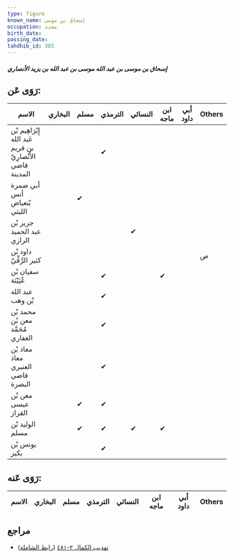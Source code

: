 ```yaml
---
type: figure
known_name: إسحاق بن موسى
occupation: محدث
birth_date:
passing_date:
tahdhib_id: 385
---
```

##### إسحاق بن موسى بن عبد الله موسى بن عبد الله بن يزيد الأنصاري

## رَوَى عَن:
| الاسم                                                       | البخاري | مسلم | الترمذي | النسائي | ابن ماجه | أبي داود | Others |
| ----------------------------------------------------------- | ------- | ---- | ------- | ------- | -------- | -------- | ------ |
| إِبْرَاهِيم بْن عَبد الله بن قريم الأَنْصارِيّ قاضي المدينة |         |      | ✔       |         |          |          |        |
| أبي ضمرة أنس بْنعياض الليثي                                 |         | ✔    |         |         |          |          |        |
| جرير بْن عبد الحميد الرازي                                  |         |      |         | ✔       |          |          |        |
| داود بْن كثير الرَّقِّيّ                                    |         |      |         |         |          |          | ص      |
| سفيان بْن عُيَيْنَة                                         |         |      | ✔       |         | ✔        |          |        |
| عبد الله بْن وهب                                            |         |      | ✔       |         |          |          |        |
| محمد بْن معن بْن مُحَمَّد الغفاري                           |         |      | ✔       |         |          |          |        |
| معاذ بْن معاذ العنبري قاضي البصرة                           |         |      | ✔       |         |          |          |        |
| معن بْن عيسى القزاز                                         |         | ✔    | ✔       |         |          |          |        |
| الوليد بْن مسلم                                             |         | ✔    | ✔       | ✔       | ✔        |          |        |
| يونس بْن بكير                                               |         |      | ✔       |         |          |          |        |
## رَوَى عَنه:
| الاسم | البخاري | مسلم | الترمذي | النسائي | ابن ماجه | أبي داود | Others |
| ----- | ------- | ---- | ------- | ------- | -------- | -------- | ------ |
## مراجع
- [تهذيب الكمال ٢-٤٨١](obsidian://open?vault=Tahdhib-al-Kamal&file=Figures/٣٨٥-إسحاق%20بن%20موسى%20بن%20عبد%20الله%20موسى%20بن%20عبد%20الله%20بن%20يزيد%20الأنصاري) ([رابط الشاملة](https://shamela.ws/book/3722/962))